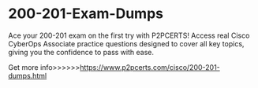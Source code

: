 # 200-201-Exam-Dumps
Ace your 200-201 exam on the first try with P2PCERTS! Access real Cisco CyberOps Associate practice questions designed to cover all key topics, giving you the confidence to pass with ease.

Get more info>>>>>>https://www.p2pcerts.com/cisco/200-201-dumps.html
